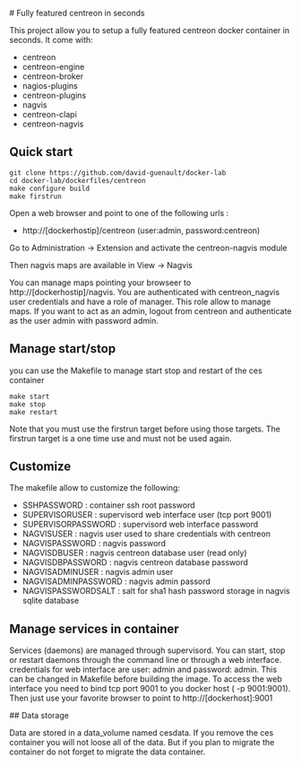 # Fully featured centreon in seconds

This project allow you to setup a fully featured centreon docker container in seconds. It come with: 

 - centreon
 - centreon-engine
 - centreon-broker
 - nagios-plugins
 - centreon-plugins
 - nagvis
 - centreon-clapi
 - centreon-nagvis

## Quick start

```
git clone https://github.com/david-guenault/docker-lab
cd docker-lab/dockerfiles/centreon
make configure build
make firstrun
```

Open a web browser and point to one of the following urls : 

- http://[dockerhostip]/centreon (user:admin, password:centreon)

Go to Administration -> Extension and activate the centreon-nagvis module

Then nagvis maps are available in View -> Nagvis

You can manage maps pointing your browseer to http://[dockerhostip]/nagvis. You are authenticated with centreon_nagvis user credentials and have a role of manager. This role allow to manage maps. If you want to act as an admin, logout from centreon and authenticate as the user admin with password admin. 

## Manage start/stop

you can use the Makefile to manage start stop and restart of the ces container

```
make start 
make stop
make restart
```

Note that you must use the firstrun target before using those targets. The firstrun target is a one time use and must not be used again. 

## Customize

The makefile allow to customize the following: 

 - SSHPASSWORD : container ssh root password 
 - SUPERVISORUSER : supervisord web interface user (tcp port 9001)
 - SUPERVISORPASSWORD : supervisord web interface password
 - NAGVISUSER : nagvis user used to share credentials with centreon
 - NAGVISPASSWORD : nagvis password 
 - NAGVISDBUSER : nagvis centreon database user (read only)
 - NAGVISDBPASSWORD : nagvis centreon database password
 - NAGVISADMINUSER : nagvis admin user 
 - NAGVISADMINPASSWORD : nagvis admin passord
 - NAGVISPASSWORDSALT : salt for sha1 hash password storage in nagvis sqlite database

## Manage services in container

Services (daemons) are managed through supervisord. You can start, stop or restart daemons through the command line or through a web interface. credentials for web interface are user: admin and password: admin. This can be changed in Makefile before building the image. To access the web interface you need to bind tcp port 9001 to you docker host ( -p 9001:9001). Then just use your favorite browser to point to http://[dockerhost]:9001

## Data storage 

Data are stored in a data_volume named cesdata. If you remove the ces container you will not loose all of the data. But if you plan to migrate the container do not forget to migrate the data container.  